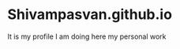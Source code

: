 # Shivampasvan.github.io
It is my profile 
I am doing here my personal work
    
     
    
    
 
 

